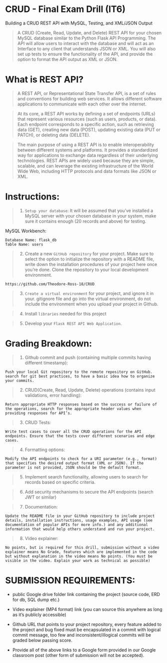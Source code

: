 # CRUD - Final Exam Drill (IT6)

Building a CRUD REST API with MySQL, Testing, and XML/JSON Output

> A CRUD (Create, Read, Update, and Delete) REST API for your chosen MySQL database similar to the Python Flask API Programming. The API will allow users to interact with the database and will act as an Interface to any client that understands JSON or XML. You will also set up tests to ensure the functionality of the API, and provide the option to format the API output as XML or JSON.

# What is REST API?

> A REST API, or Representational State Transfer API, is a set of rules and conventions for building web services. It allows different software applications to communicate with each other over the internet.

> At its core, a REST API works by defining a set of endpoints (URLs) that represent various resources (such as users, products, or data). Each endpoint corresponds to a specific action, such as retrieving data (GET), creating new data (POST), updating existing data (PUT or PATCH), or deleting data (DELETE).

> The main purpose of using a REST API is to enable interoperability between different systems and platforms. It provides a standardized way for applications to exchange data regardless of their underlying technologies. REST APIs are widely used because they are simple, scalable, and can leverage the existing infrastructure of the World Wide Web, including HTTP protocols and data formats like JSON or XML.

# Instructions:

> 1. `Setup your database`: It will be assumed that you’ve installed a MySQL server with your chosen database in your system, make sure it contains enough (20 records and above) for testing.

MySQL Workbench: 

    Database Name: flask_db
    Table Name: users

> 2. Create a new `GitHub repository` for your project. Make sure to select the option to initialize the repository with a README file, write down the installation procedures of your project here once you’re done. Clone the repository to your local development environment.

    https://github.com/Theodore-Ross-18/CRUD

> 3. `Create a virtual environment` for your project, and ignore it in your. gitignore file and go into the virtual environment, do not include the environment when you upload your project in Github.

> 4. Install `libraries` needed for this project

> 5. Develop your `Flask REST API Web Application`.

# Grading Breakdown:

> 1. Github commit and push (containing multiple commits having different timestamp):

    Push your local Git repository to the remote repository on GitHub. search for git best practices, to have a basic idea how to organize your commits.

> 2. CRUD(Create, Read, Update, Delete) operations (contains input validations, error handling):

    Return appropriate HTTP responses based on the success or failure of the operations, search for the appropriate header values when providing responses for API’s.

> 3. CRUD Tests:

    Write test cases to cover all the CRUD operations for the API endpoints. Ensure that the tests cover different scenarios and edge cases.

> 4. Formatting options:

    Modify the API endpoints to check for a URI parameter (e.g., format) that specifies the desired output format (XML or JSON). If the parameter is not provided, JSON should be the default format.

> 5. Implement search functionality, allowing users to search for records based on specific criteria.

> 6. Add security mechanisms to secure the API endpoints (search JWT or similar)

> 7. Documentation:

    Update the README file in your GitHub repository to include project details, installation instructions, usage examples, API usage (see documentation of popular APIs for more info.) and any additional information that would help others understand and run your project.

> 8. Video explainer: 

    No points, but is required for this drill, submission without a video explainer means No Grade, features which are implemented in the code but without explanation in the video means No points. (You must be visible in the video. Explain your work as technical as possible)

# SUBMISSION REQUIREMENTS:

- public Google drive folder link containing the project (source code, ERD for db, SQL dump etc.)

- Video explainer (MP4 format) link (you can source this anywhere as long as it’s publicly accessible)

- Github URL that points to your project repository, every feature added to the project and bug fixed must be encapsulated in a commit with logical commit message, too few and inconsistent/illogical commits will be graded below passing score.

- Provide all of the above links to a Google form provided in our Google classroom post (other form of submission will not be accepted).